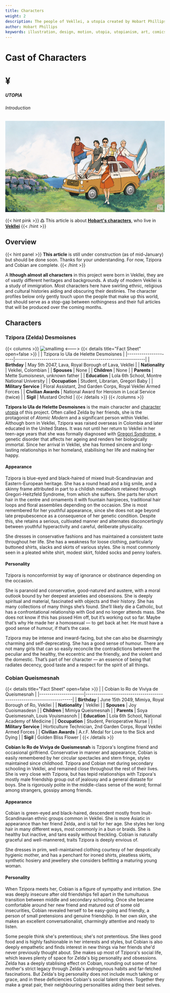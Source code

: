 ```yaml
---
title: Characters
weight: 2
description: The people of Vekllei, a utopia created by Hobart Phillips.
author: Hobart Phillips
keywords: illustration, design, motion, utopia, utopianism, art, comics, comic, hobart, phillips, vekllei, millmint
---
```

<style>
.markdown a {
color: var(--color-pink);
}
.markdown a.anchor {
color: var(--color-pink);
}
aside nav ul a {
color: var(--color-pink);
}
#headerbox .emoji {
color: var(--color-pink);
}
</style>

<div id="headerbox">
  <h1 class="title">Cast of Characters</h1>
  <h1 class="emoji"id="whirlybat">¥</h1>
</div>
<div style="clear: both;"></div>

<h5 span class="tag pink"> UTOPIA </h5>
<h6 span class="sitetag">Introduction</h6>

![img](/images/roadtrip.jpg)

{{< hint pink >}}
߷ This article is about [**Hobart's characters**](/utopia/intro/#three-utopias), who live in [**Vekllei**](/utopia/vekllei)
{{< /hint >}}

## Overview

{{< hint panel >}}
**This article** is still under construction (as of mid-January) but should be done soon. Thanks for your understanding. For now, Tzipora and Cobian are complete.
{{< /hint >}}

<span class="fc">A</span>
**lthough almost all characters** in this project were born in Vekllei, they are of vastly different heritages and backgrounds. A study of modern Vekllei is a study of immigration. Most characters here have swirling ethnic, religious and cultural histories aiding and obscuring their destinies. The character profiles below only gently touch upon the people that make up this world, but should serve as a stop-gap between nothingness and their full articles that will be produced over the coming months.

## Characters

### Tzipora (Zelda) Desmoisnes
{{< columns >}}
![smallimg](https://millmint.imgix.net/images/mastheads/characters/zelda.png)
<--->
{{< details title="Fact Sheet" open=false >}}
|                      | Tzipora lo Ula de Helette Desmoisnes                           |
|----------------------|----------------------------------------------------------------|
| **Birthday**         | May 5th 2047, Lava, Royal Borough of Lava, Vekllei             |
| **Nationality**      | Vekllei, Colombian                                             |
| **Spouses**          | None                                                           |
| **Children**         | None                                                           |
| **Parents**          | Mette Sumoisnesn, unknown father                               |
| **Education**        | Lola 6th School, Montre National University                    |
| **Occupation**       | Student, Librarian, Gregori Baby                               |
| **Military Service** | Floral Assistant, 2nd Garden Corps, Royal Vekllei Armed Forces |
| **Civilian Awards**  | National Award for Heroism in Local Service (twice)            |
| **Sigil**            | Mustard Orchid                                                 |
{{< /details >}}
{{< /columns >}}

**Tzipora lo Ula de Helette Desmoisnes** is the main character and [character utopia](/utopia/intro/#utopia-as-character) of this project. Often called Zelda by her friends, she is the protagonist of *Atomic Modern* and a significant person within Vekllei. Although born in Vekllei, Tzipora was raised overseas in Colombia and later educated in the United States. It was not until her return to Vekllei in her teen-age years that she was formally diagnosed with [Gregori Syndrome](/posts/2020-08-12-ageless/), a genetic disorder that affects her ageing and renders her biologically immortal. Since her arrival in Vekllei, she has formed sincere and long-lasting relationships in her homeland, stabilising her life and making her happy.

#### Appearance

Tzipora is blue-eyed and black-haired of mixed Inuit-Scandinavian and Eastern-European heritage. She has a round head and a big smile, and a skinny frame attributed in part to a childish metabolism retained through Gregori-Heitzfeld Syndrome, from which she suffers. She parts her short hair in the centre and ornaments it with fountain hairpieces, traditional hair loops and floral assemblies depending on the occasion. She is most remembered for her youthful appearance, since she does not age beyond late prepubescence as a consequence of her genetic condition. Despite this, she retains a serious, cultivated manner and alternates disconcertingly between youthful hyperactivity and careful, deliberate physicality.

She dresses in conservative fashions and has maintained a consistent taste throughout her life. She has a weakness for loose clothing, particularly buttoned shirts, slacks and skirts of various styles. She is most commonly seen in a pleated white shirt, modest skirt, folded socks and penny loafers.

#### Personality

Tzipora is nonconformist by way of ignorance or obstinance depending on the occasion.

She is paranoid and conservative, good-natured and austere, with a moral outlook bound by her deepest anxieties and obsessions. She is deeply spiritual and material, fascinated with objects and their history. She has many collections of many things she’s found. She’ll likely die a Catholic, but has a confrontational relationship with God and no longer attends mass. She does not know if this has pissed Him off, but it’s working out so far. Maybe that’s why He made her a homosexual — to get back at her. He must have a good sense of humour, if that’s the case.

Tzipora may be intense and inward-facing, but she can also be disarmingly charming and self-deprecating. She has a good sense of humour. There are not many girls that can so easily reconcile the contradictions between the peculiar and the healthy, the eccentric and the friendly, and the violent and the domestic. That’s part of her character — an essence of being that radiates decency, good taste and a respect for the spirit of all things.

### Cobian Queismesnah

{{< details title="Fact Sheet" open=false >}}
|                      | Cobian lo Ro de Viviya de Queismesnah                                 |
|----------------------|-----------------------------------------------------------------------|
| **Birthday**         | June 15th 2049, Mimiya, Royal Borough of Ro, Vekllei                  |
| **Nationality**      | Vekllei                                                               |
| **Spouses**          | Joy Cuoismasdesn                                                      |
| **Children**         | Mimiya Queismesnah                                                    |
| **Parents**          | Soya Queismesnah, Louis Vouismasnoh                                   |
| **Education**        | Lola 6th School, National Academy of Medicine                         |
| **Occupation**       | Student, Perioperative Nurse                                          |
| **Military Service** | Horticulture Technician, 2nd Garden Corps, Royal Vekllei Armed Forces |
| **Civilian Awards**  | A.r.F. Medal for Love to the Sick and Dying                           |
| **Sigil**            | Golden Bliss Flower                                                   |
{{< /details >}}

**Cobian lo Ro de Viviya de Queismesnah** is Tzipora's longtime friend and occasional girlfriend. Conservative in manner and appearance, Cobian is easily remembered by her circular spectacles and stern fringe, styles maintained since childhood. Tzipora and Cobian met during secondary schooling in Vekllei, and remained close throughout the rest of their lives. She is very close with Tzipora, but has tepid relationships with Tzipora's mostly male friendship group out of jealousy and a general distaste for boys. She is rigorously polite in the middle-class sense of the word; formal among strangers, gossipy among friends.

#### Appearance

Cobian is green-eyed and black-haired, descendent mostly from Inuit-Scandinavian ethnic groups common in Vekllei. She is more Asiatic in appearance than her friend Zelda, and is tall for her age. She styles her long hair in many different ways, most commonly in a bun or braids. She is healthy but inactive, and tans easily without freckling. Cobian is naturally graceful and well-mannered, traits Tzipora is deeply envious of.

She dresses in prim, well-maintained clothing courtesy of her despotically hygienic mother, and has a penchant for ironed shirts, pleatless skirts, synthetic hosiery and jewellery she considers befitting a maturing young woman.

#### Personality

When Tzipora meets her, Cobian is a figure of sympathy and irritation. She was deeply insecure after old friendships fell apart in the tumultuous transition between middle and secondary schooling. Once she became comfortable around her new friend and matured out of some old insecurities, Cobian revealed herself to be easy-going and friendly, a person of small pretensions and genuine friendship. In her own skin, she makes an excellent conversationalist, charmingly attentive and ready to listen.

Some people think she's pretentious; she's not pretentious. She likes good food and is highly fashionable in her interests and styles, but Cobian is also deeply empathetic and finds interest in new things via her friends she'd never previously thought about. She makes up most of Tzipora's social life, which leaves plenty of space for Zelda's big personality and obsessions. Zelda has a deeply stablising effect on Cobian, rounding out some of her mother's strict legacy through Zelda's androgynous habits and far-fetched fascinations. But Zelda's big personality does not include much talking or grace, and in these deficiencies Cobian's social talent shines. Together they make a great pair, their neighbouring personalities aiding their best selves.
